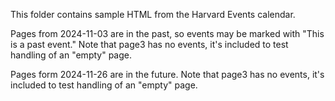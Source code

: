 This folder contains sample HTML from the Harvard Events calendar.

Pages from 2024-11-03 are in the past, so events may be marked with "This is a past event."  Note that page3 has no events, it's included to test handling of an "empty" page.

Pages form 2024-11-26 are in the future.  Note that page3 has no events, it's included to test handling of an "empty" page.
